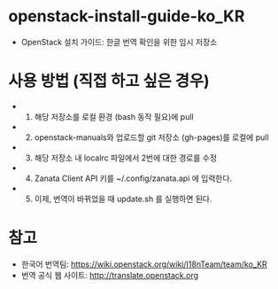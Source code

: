 # openstack-install-guide-ko_KR
* OpenStack 설치 가이드: 한글 번역 확인을 위한 임시 저장소

# 사용 방법 (직접 하고 싶은 경우)
* 1. 해당 저장소를 로컬 환경 (bash 동작 필요)에 pull
* 2. openstack-manuals와 업로드할 git 저장소 (gh-pages)를 로컬에 pull
* 3. 해당 저장소 내 localrc 파일에서 2번에 대한 경로를 수정
* 4. Zanata Client API 키를 ~/.config/zanata.api 에 입력한다.
* 5. 이제, 번역이 바뀌었을 때 update.sh 를 실행하면 된다.

# 참고
* 한국어 번역팀: https://wiki.openstack.org/wiki/I18nTeam/team/ko_KR
* 번역 공식 웹 사이트: http://translate.openstack.org
